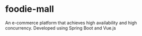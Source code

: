 # foodie-mall
An e-commerce platform that achieves high availability and high concurrency. Developed using Spring Boot and Vue.js 
